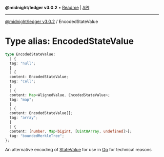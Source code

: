 **@midnight/ledger v3.0.2** • [Readme](../README.md) \| [API](../globals.md)

***

[@midnight/ledger v3.0.2](../README.md) / EncodedStateValue

# Type alias: EncodedStateValue

```ts
type EncodedStateValue: 
  | {
  tag: "null";
  }
  | {
  content: EncodedStateValue;
  tag: "cell";
  }
  | {
  content: Map<AlignedValue, EncodedStateValue>;
  tag: "map";
  }
  | {
  content: EncodedStateValue[];
  tag: "array";
  }
  | {
  content: [number, Map<bigint, [Uint8Array, undefined]>];
  tag: "boundedMerkleTree";
};
```

An alternative encoding of [StateValue](../classes/StateValue.md) for use in [Op](Op.md) for
technical reasons
